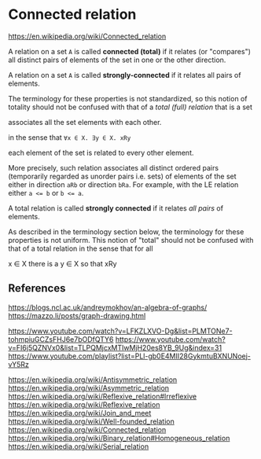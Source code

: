 # Connected relation

https://en.wikipedia.org/wiki/Connected_relation

A relation on a set `A` is called **connected (total)** if it relates (or "compares") all distinct pairs of elements of the set in one or the other direction.

A relation on a set `A` is called **strongly-connected** if it relates all pairs of elements.

The terminology for these properties is not standardized, so this notion of totality should not be confused with that of a *total (full) relation* that is a set

associates all the set elements with each other.

in the sense that `∀x ∈ X. ∃y ∈ X. xRy`

each element of the set is related to every other element.



More precisely, such relation associates all distinct ordered pairs (temporarily regarded as unorder pairs i.e. sets) of elements of the set either in direction `aRb` or direction `bRa`. For example, with the LE relation either `a <= b` or `b <= a`.

A total relation is called **strongly connected** if it relates *all pairs* of elements.

As described in the terminology section below, the terminology for these properties is not uniform. This notion of "total" should not be confused with that of a total relation in the sense that for all 

x ∈ X there is a y ∈ X so that xRy


## References

https://blogs.ncl.ac.uk/andreymokhov/an-algebra-of-graphs/
https://mazzo.li/posts/graph-drawing.html

https://www.youtube.com/watch?v=LFKZLXVO-Dg&list=PLMTONe7-tohmpiuGCZsFHJ6e7bODfQTY6
https://www.youtube.com/watch?v=FI6j5QZNVx0&list=TLPQMjcxMTIwMjH20es8YB_9Ug&index=31
https://www.youtube.com/playlist?list=PLl-gb0E4MII28GykmtuBXNUNoej-vY5Rz

https://en.wikipedia.org/wiki/Antisymmetric_relation
https://en.wikipedia.org/wiki/Asymmetric_relation
https://en.wikipedia.org/wiki/Reflexive_relation#Irreflexive
https://en.wikipedia.org/wiki/Reflexive_relation
https://en.wikipedia.org/wiki/Join_and_meet
https://en.wikipedia.org/wiki/Well-founded_relation
https://en.wikipedia.org/wiki/Connected_relation
https://en.wikipedia.org/wiki/Binary_relation#Homogeneous_relation
https://en.wikipedia.org/wiki/Serial_relation
